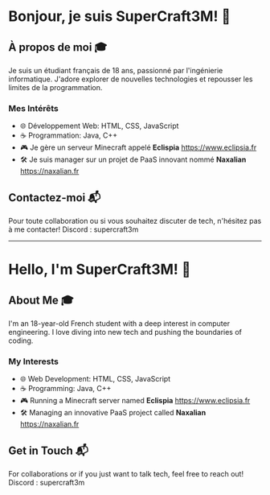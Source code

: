 # Bonjour, je suis SuperCraft3M! 👋

## À propos de moi 🎓
Je suis un étudiant français de 18 ans, passionné par l'ingénierie informatique. J'adore explorer de nouvelles technologies et repousser les limites de la programmation.

### Mes Intérêts
- 🌐 Développement Web: HTML, CSS, JavaScript
- ☕ Programmation: Java, C++
- 🎮 Je gère un serveur Minecraft appelé **Eclispia** https://www.eclipsia.fr
- 🛠️ Je suis manager sur un projet de PaaS innovant nommé **Naxalian** https://naxalian.fr

## Contactez-moi 📬
Pour toute collaboration ou si vous souhaitez discuter de tech, n'hésitez pas à me contacter!
Discord : supercraft3m

---

# Hello, I'm SuperCraft3M! 👋

## About Me 🎓
I'm an 18-year-old French student with a deep interest in computer engineering. I love diving into new tech and pushing the boundaries of coding.

### My Interests
- 🌐 Web Development: HTML, CSS, JavaScript
- ☕ Programming: Java, C++
- 🎮 Running a Minecraft server named **Eclispia** https://www.eclipsia.fr
- 🛠️ Managing an innovative PaaS project called **Naxalian** https://naxalian.fr

## Get in Touch 📬
For collaborations or if you just want to talk tech, feel free to reach out!
Discord : supercraft3m
